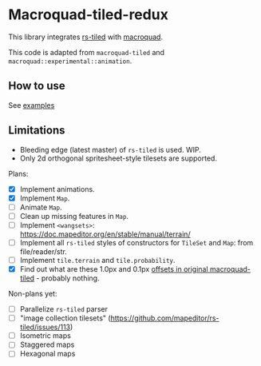 
Macroquad-tiled-redux
===

This library integrates [rs-tiled](https://github.com/mapeditor/rs-tiled/)
with [macroquad](https://github.com/not-fl3/macroquad/).

This code is adapted from `macroquad-tiled` and `macroquad::experimental::animation`.

How to use
---

See [examples](./examples)

Limitations
---

* Bleeding edge (latest master) of `rs-tiled` is used. WIP.
* Only 2d orthogonal spritesheet-style tilesets are supported.

Plans:
* [x] Implement animations.
* [x] Implement `Map`.
* [ ] Animate `Map`.
* [ ] Clean up missing features in `Map`.
* [ ] Implement `<wangsets>`: https://doc.mapeditor.org/en/stable/manual/terrain/
* [ ] Implement all `rs-tiled` styles of constructors for `TileSet` and `Map`: from file/reader/str.
* [ ] Implement `tile.terrain` and `tile.probability`.
* [x] Find out what are these 1.0px and 0.1px [offsets in original macroquad-tiled](https://github.com/not-fl3/macroquad/blob/master/tiled/src/lib.rs#L70) - probably nothing.

Non-plans yet:
* [ ] Parallelize `rs-tiled` parser
* [ ] "image collection tilesets" (https://github.com/mapeditor/rs-tiled/issues/113)
* [ ] Isometric maps
* [ ] Staggered maps
* [ ] Hexagonal maps
